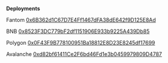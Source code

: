 **Deployments**

Fantom
[0x6B362d1C67D7E4Ff1467dFA38dE642f9D125E8Ad](https://ftmscan.com/address/0x6B362d1C67D7E4Ff1467dFA38dE642f9D125E8Ad)

BNB
[0x8523F3DC779bF2df1151906E933b9225A439Db85](https://bscscan.com/address/0x8523F3DC779bF2df1151906E933b9225A439Db85)

Polygon
[0x0F43F9B778100951Ba18812E8D23E8245df17699](https://polygonscan.com/address/0x0F43F9B778100951Ba18812E8D23E8245df17699)

Avalanche
[0xd82bf61411Ce2F6bd46Fd1e3b0459979809D4787](https://snowtrace.io/address/0xd82bf61411Ce2F6bd46Fd1e3b0459979809D4787)